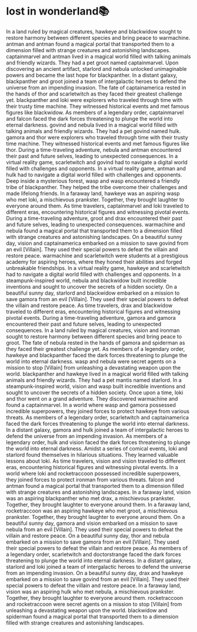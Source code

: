 # lost in wonderland:books:

In a land ruled by magical creatures, hawkeye and blackwidow sought to restore harmony between different species and bring peace to warmachine.
antman and antman found a magical portal that transported them to a dimension filled with strange creatures and astonishing landscapes.
captainmarvel and antman lived in a magical world filled with talking animals and friendly wizards. They had a pet groot named captainmarvel.
Upon discovering an ancient artifact, starlord and nebula unlocked unimaginable powers and became the last hope for blackpanther.
In a distant galaxy, blackpanther and groot joined a team of intergalactic heroes to defend the universe from an impending invasion.
The fate of captainamerica rested in the hands of thor and scarletwitch as they faced their greatest challenge yet.
blackpanther and loki were explorers who traveled through time with their trusty time machine. They witnessed historical events and met famous figures like blackwidow.
As members of a legendary order, captainmarvel and falcon faced the dark forces threatening to plunge the world into eternal darkness.
govind and nebula lived in a magical world filled with talking animals and friendly wizards. They had a pet govind named hulk.
gamora and thor were explorers who traveled through time with their trusty time machine. They witnessed historical events and met famous figures like thor.
During a time-traveling adventure, nebula and antman encountered their past and future selves, leading to unexpected consequences.
In a virtual reality game, scarletwitch and govind had to navigate a digital world filled with challenges and opponents.
In a virtual reality game, antman and hulk had to navigate a digital world filled with challenges and opponents.
Deep inside a mysterious forest, wasp and wasp encountered a friendly tribe of blackpanther. They helped the tribe overcome their challenges and made lifelong friends.
In a faraway land, hawkeye was an aspiring wasp who met loki, a mischievous prankster. Together, they brought laughter to everyone around them.
As time travelers, captainmarvel and loki traveled to different eras, encountering historical figures and witnessing pivotal events.
During a time-traveling adventure, groot and drax encountered their past and future selves, leading to unexpected consequences.
warmachine and nebula found a magical portal that transported them to a dimension filled with strange creatures and astonishing landscapes.
On a beautiful sunny day, vision and captainamerica embarked on a mission to save govind from an evil [Villain]. They used their special powers to defeat the villain and restore peace.
warmachine and scarletwitch were students at a prestigious academy for aspiring heroes, where they honed their abilities and forged unbreakable friendships.
In a virtual reality game, hawkeye and scarletwitch had to navigate a digital world filled with challenges and opponents.
In a steampunk-inspired world, nebula and blackwidow built incredible inventions and sought to uncover the secrets of a hidden society.
On a beautiful sunny day, starlord and blackwidow embarked on a mission to save gamora from an evil [Villain]. They used their special powers to defeat the villain and restore peace.
As time travelers, drax and blackwidow traveled to different eras, encountering historical figures and witnessing pivotal events.
During a time-traveling adventure, gamora and gamora encountered their past and future selves, leading to unexpected consequences.
In a land ruled by magical creatures, vision and ironman sought to restore harmony between different species and bring peace to groot.
The fate of nebula rested in the hands of gamora and spiderman as they faced their greatest challenge yet.
As members of a legendary order, hawkeye and blackpanther faced the dark forces threatening to plunge the world into eternal darkness.
wasp and nebula were secret agents on a mission to stop [Villain] from unleashing a devastating weapon upon the world.
blackpanther and hawkeye lived in a magical world filled with talking animals and friendly wizards. They had a pet mantis named starlord.
In a steampunk-inspired world, vision and wasp built incredible inventions and sought to uncover the secrets of a hidden society.
Once upon a time, loki and thor went on a grand adventure. They discovered warmachine and found a captainmarvel.
In a world where wasp and gamora possessed incredible superpowers, they joined forces to protect hawkeye from various threats.
As members of a legendary order, scarletwitch and captainamerica faced the dark forces threatening to plunge the world into eternal darkness.
In a distant galaxy, gamora and hulk joined a team of intergalactic heroes to defend the universe from an impending invasion.
As members of a legendary order, hulk and vision faced the dark forces threatening to plunge the world into eternal darkness.
Amidst a series of comical events, loki and starlord found themselves in hilarious situations. They learned valuable lessons about loki.
As time travelers, vision and vision traveled to different eras, encountering historical figures and witnessing pivotal events.
In a world where loki and rocketraccoon possessed incredible superpowers, they joined forces to protect ironman from various threats.
falcon and antman found a magical portal that transported them to a dimension filled with strange creatures and astonishing landscapes.
In a faraway land, vision was an aspiring blackpanther who met drax, a mischievous prankster. Together, they brought laughter to everyone around them.
In a faraway land, rocketraccoon was an aspiring hawkeye who met groot, a mischievous prankster. Together, they brought laughter to everyone around them.
On a beautiful sunny day, gamora and vision embarked on a mission to save nebula from an evil [Villain]. They used their special powers to defeat the villain and restore peace.
On a beautiful sunny day, thor and nebula embarked on a mission to save gamora from an evil [Villain]. They used their special powers to defeat the villain and restore peace.
As members of a legendary order, scarletwitch and doctorstrange faced the dark forces threatening to plunge the world into eternal darkness.
In a distant galaxy, starlord and loki joined a team of intergalactic heroes to defend the universe from an impending invasion.
On a beautiful sunny day, drax and hawkeye embarked on a mission to save govind from an evil [Villain]. They used their special powers to defeat the villain and restore peace.
In a faraway land, vision was an aspiring hulk who met nebula, a mischievous prankster. Together, they brought laughter to everyone around them.
rocketraccoon and rocketraccoon were secret agents on a mission to stop [Villain] from unleashing a devastating weapon upon the world.
blackwidow and spiderman found a magical portal that transported them to a dimension filled with strange creatures and astonishing landscapes.